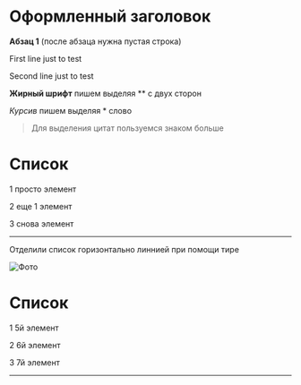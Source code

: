 Оформленный заголовок
=

**Абзац 1** (после абзаца нужна пустая строка)

First line  just to test

Second line just to test

**Жирный шрифт** пишем выделяя ** с двух сторон

*Курсив* пишем выделяя * слово

> Для выделения цитат пользуемся знаком больше

Список
=
1 просто элемент

2 еще 1 элемент

3 снова элемент

---
Отделили список горизонтально линнией при помощи тире

![Фото]()

Список
=
1 5й элемент

2 6й элемент

3 7й элемент

---

